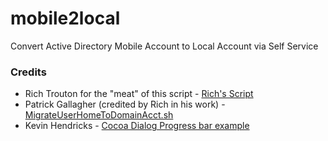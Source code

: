 # mobile2local

Convert Active Directory Mobile Account to Local Account via Self Service

### Credits

- Rich Trouton for the "meat" of this script - [Rich's Script](https://derflounder.wordpress.com/2016/12/21/migrating-ad-mobile-accounts-to-local-user-accounts/)
- Patrick Gallagher (credited by Rich in his work) - [MigrateUserHomeToDomainAcct.sh](https://twitter.com/patgmac)
- Kevin Hendricks - [Cocoa Dialog Progress bar example](http://mstratman.github.io/cocoadialog/examples/progressbar.sh.txt)
